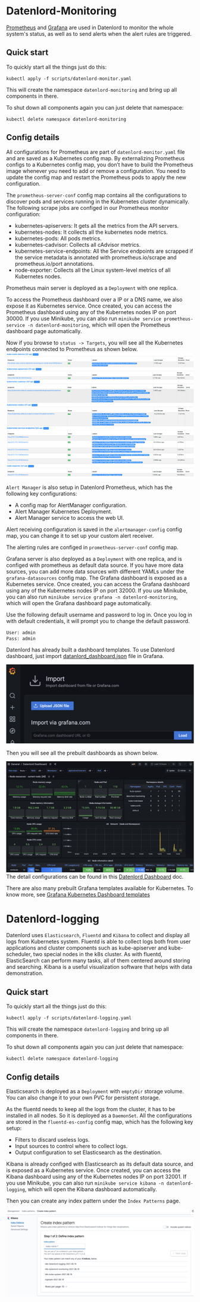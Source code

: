 # Datenlord-Monitoring

[Prometheus](https://prometheus.io/) and [Grafana](https://grafana.com/) are used in Datenlord to monitor the whole system's status, as well as to send alerts when the alert rules are triggered.

## Quick start
To quickly start all the things just do this:
```
kubectl apply -f scripts/datenlord-monitor.yaml
```
This will create the namespace `datenlord-monitoring` and bring up all components in there.

To shut down all components again you can just delete that namespace:
```
kubectl delete namespace datenlord-monitoring
```

## Config details
All configurations for Prometheus are part of `datenlord-monitor.yaml` file and are saved as a Kubernetes config map. By externalizing Prometheus configs to a Kubernetes config map, you don’t have to build the Prometheus image whenever you need to add or remove a configuration. You need to update the config map and restart the Prometheus pods to apply the new configuration.

The `prometheus-server-conf` config map contains all the configurations to discover pods and services running in the Kubernetes cluster dynamically. The following scrape jobs are configed in our Prometheus monitor configuration:
* kubernetes-apiservers: It gets all the metrics from the API servers.
* kubernetes-nodes: It collects all the kubernetes node metrics.
* kubernetes-pods: All pods metrics.
* kubernetes-cadvisor: Collects all cAdvisor metrics.
* kubernetes-service-endpoints: All the Service endpoints are scrapped if the service metadata is annotated with prometheus.io/scrape and prometheus.io/port annotations.
* node-exporter: Collects all the Linux system-level metrics of all Kubernetes nodes.

Prometheus main server is deployed as a `Deployment` with one replica.

To access the Prometheus dashboard over a IP or a DNS name, we also expose it as Kubernetes service. Once created, you can access the Prometheus dashboard using any of the Kubernetes nodes IP on port 30000. If you use Minikube, you can also run `minikube service prometheus-service -n datenlord-monitoring`, which will open the Prometheus dashboard page automatically.

Now if you browse to `status -> Targets`, you will see all the Kubernetes endpoints connected to Prometheus as shown below.
![DatenLord Prometheus](images/Prometheus-dashboard.png "DatenLord Prometheus")

`Alert Manager` is also setup in Datenlord Prometheus, which has the following key configurations:
* A config map for AlertManager configuration.
* Alert Manager Kubernetes Deployment.
* Alert Manager service to access the web UI.

Alert receiving configuration is saved in the `alertmanager-config` config map, you can change it to set up your custom alert receiver.

The alerting rules are configed in `prometheus-server-conf` config map.

Grafana server is also deployed as a `Deployment` with one replica, and is configed with prometheus as default data source. If you have more data sources, you can add more data sources with different YAMLs under the `grafana-datasources` config map. The Grafana dashboard is exposed as a Kubernetes service. Once created, you can access the Grafana dashboard using any of the Kubernetes nodes IP on port 32000. If you use Minikube, you can also run `minikube service grafana -n datenlord-monitoring`, which will open the Grafana dashboard page automatically.

Use the following default username and password to log in. Once you log in with default credentials, it will prompt you to change the default password.

```
User: admin
Pass: admin
```
Datenlord has already built a dashboard templates. To use Datenlord dashboard, just import [datanlord_dashboard.json](../scripts/datenlord-e2e-test.yaml) file in Grafana.

![Grafana import](images/Grafana-import.png "Grafana import")

Then you will see all the prebuilt dashboards as shown below.

![Datenlord dashboard](images/Datenlord-dashboard.png "Datenlord dashboard")
The detail configurations can be found in this [Datenlord Dashboard](docs/datenlord_monitoring.md) doc.

There are also many prebuilt Grafana templates available for Kubernetes. To know more, see [Grafana Kubernetes Dashboard templates](https://grafana.com/grafana/dashboards?search=kuberneteshttps://grafana.com/grafana/dashboards?search=kubernetes)

# Datenlord-logging

Datenlord uses `Elasticsearch`, `Fluentd` and `Kibana` to collect and display all logs from Kubernetes system. Fluentd is able to collect logs both from user applications and cluster components such as kube-apiserver and kube-scheduler, two special nodes in the k8s cluster. As with fluentd, ElasticSearch can perform many tasks, all of them centered around storing and searching. Kibana is a useful visualization software that helps with data demonstration.

## Quick start
To quickly start all the things just do this:
```
kubectl apply -f scripts/datenlord-logging.yaml
```
This will create the namespace `datenlord-logging` and bring up all components in there.

To shut down all components again you can just delete that namespace:
```
kubectl delete namespace datenlord-logging
```

## Config details

Elasticsearch is deployed as a `Deployment` with `emptyDir` storage volume. You can also change it to your own PVC for persistent storage.

As the fluentd needs to keep all the logs from the cluster, it has to be installed in all nodes. So it is deployed as a `DaemonSet`. All the configurations are stored in the `fluentd-es-config` config map, which has the following key setup:
* Filters to discard useless logs.
* Input sources to control where to collect logs.
* Output configuration to set Elasticsearch as the destination.

Kibana is already configed with Elasticsearch as its default data source, and is exposed as a Kubernetes service. Once created, you can access the Kibana dashboard using any of the Kubernetes nodes IP on port 32001. If you use Minikube, you can also run `minikube service kibana -n datenlord-logging`, which will open the Kibana dashboard automatically.

Then you can create any index pattern under the `Index Patterns` page.

![DatenLord Kibana](images/Kibana-dashboard.png "DatenLord Kibana")